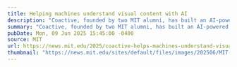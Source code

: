 ```yaml
---
title: Helping machines understand visual content with AI
description: "Coactive, founded by two MIT alumni, has built an AI-powered platform to unlock new insights from content of all types."
summary: "Coactive, founded by two MIT alumni, has built an AI-powered platform to unlock new insights from content of all types."
pubDate: Mon, 09 Jun 2025 15:45:00 -0400
source: MIT
url: https://news.mit.edu/2025/coactive-helps-machines-understand-visual-content-ai-0609
thumbnail: "https://news.mit.edu/sites/default/files/images/202506/MIT-Coactive-AI-01-press.jpg"
---
```


